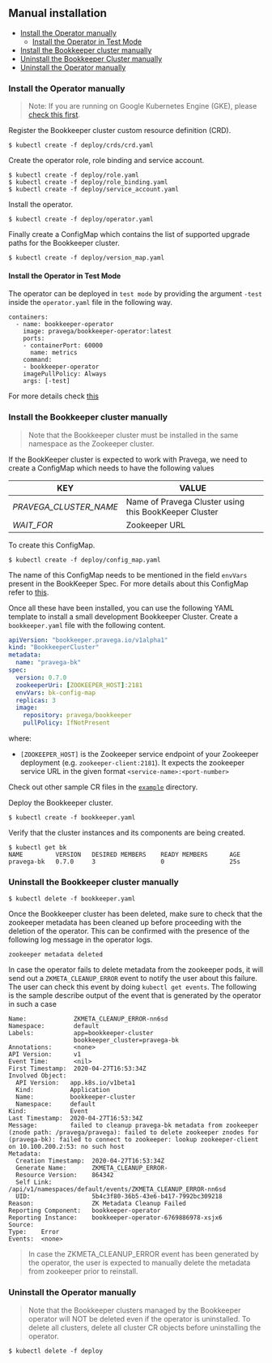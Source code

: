 ## Manual installation

* [Install the Operator manually](#install-the-operator-manually)
  * [Install the Operator in Test Mode](#install-the-operator-in-test-mode)
* [Install the Bookkeeper cluster manually](#install-the-bookkeeper-cluster-manually)
* [Uninstall the Bookkeeper Cluster manually](#uninstall-the-bookkeeper-cluster-manually)
* [Uninstall the Operator manually](#uninstall-the-operator-manually)

### Install the Operator manually

> Note: If you are running on Google Kubernetes Engine (GKE), please [check this first](#installation-on-google-kubernetes-engine).

Register the Bookkeeper cluster custom resource definition (CRD).

```
$ kubectl create -f deploy/crds/crd.yaml
```

Create the operator role, role binding and service account.

```
$ kubectl create -f deploy/role.yaml
$ kubectl create -f deploy/role_binding.yaml
$ kubectl create -f deploy/service_account.yaml
```

Install the operator.

```
$ kubectl create -f deploy/operator.yaml
```

Finally create a ConfigMap which contains the list of supported upgrade paths for the Bookkeeper cluster.

```
$ kubectl create -f deploy/version_map.yaml
```

#### Install the Operator in Test Mode
The operator can be deployed in `test mode` by providing the argument `-test` inside the `operator.yaml` file in the following way.

```
containers:
  - name: bookkeeper-operator
    image: pravega/bookkeeper-operator:latest
    ports:
    - containerPort: 60000
      name: metrics
    command:
    - bookkeeper-operator
    imagePullPolicy: Always
    args: [-test]
```
For more details check [this](../README.md#install-the-operator-in-test-mode)

### Install the Bookkeeper cluster manually
> Note that the Bookkeeper cluster must be installed in the same namespace as the Zookeeper cluster.

If the BookKeeper cluster is expected to work with Pravega, we need to create a ConfigMap which needs to have the following values

| KEY | VALUE |
|---|---|
| *PRAVEGA_CLUSTER_NAME* | Name of Pravega Cluster using this BookKeeper Cluster |
| *WAIT_FOR* | Zookeeper URL |

To create this ConfigMap.

```
$ kubectl create -f deploy/config_map.yaml
```

The name of this ConfigMap needs to be mentioned in the field `envVars` present in the BookKeeper Spec. For more details about this ConfigMap refer to [this](bookkeeper-options.md#bookkeeper-custom-configuration).

Once all these have been installed, you can use the following YAML template to install a small development Bookkeeper Cluster. Create a `bookkeeper.yaml` file with the following content.

```yaml
apiVersion: "bookkeeper.pravega.io/v1alpha1"
kind: "BookkeeperCluster"
metadata:
  name: "pravega-bk"
spec:
  version: 0.7.0
  zookeeperUri: [ZOOKEEPER_HOST]:2181
  envVars: bk-config-map
  replicas: 3
  image:
    repository: pravega/bookkeeper
    pullPolicy: IfNotPresent
```

where:

- `[ZOOKEEPER_HOST]` is the Zookeeper service endpoint of your Zookeeper deployment (e.g. `zookeeper-client:2181`). It expects the zookeeper service URL in the given format `<service-name>:<port-number>`

Check out other sample CR files in the [`example`](../example) directory.

Deploy the Bookkeeper cluster.

```
$ kubectl create -f bookkeeper.yaml
```

Verify that the cluster instances and its components are being created.

```
$ kubectl get bk
NAME         VERSION   DESIRED MEMBERS    READY MEMBERS      AGE
pravega-bk   0.7.0     3                  0                  25s
```

### Uninstall the Bookkeeper cluster manually

```
$ kubectl delete -f bookkeeper.yaml
```

Once the Bookkeeper cluster has been deleted, make sure to check that the zookeeper metadata has been cleaned up before proceeding with the deletion of the operator. This can be confirmed with the presence of the following log message in the operator logs.
```
zookeeper metadata deleted
```

In case the operator fails to delete metadata from the zookeeper pods, it will send out a `ZKMETA_CLEANUP_ERROR` event to notify the user about this failure. The user can check this event by doing `kubectl get events`. The following is the sample describe output of the event that is generated by the operator in such a case

```
Name:             ZKMETA_CLEANUP_ERROR-nn6sd
Namespace:        default
Labels:           app=bookkeeper-cluster
                  bookkeeper_cluster=pravega-bk
Annotations:      <none>
API Version:      v1
Event Time:       <nil>
First Timestamp:  2020-04-27T16:53:34Z
Involved Object:
  API Version:   app.k8s.io/v1beta1
  Kind:          Application
  Name:          bookkeeper-cluster
  Namespace:     default
Kind:            Event
Last Timestamp:  2020-04-27T16:53:34Z
Message:         failed to cleanup pravega-bk metadata from zookeeper (znode path: /pravega/pravega): failed to delete zookeeper znodes for (pravega-bk): failed to connect to zookeeper: lookup zookeeper-client on 10.100.200.2:53: no such host
Metadata:
  Creation Timestamp:  2020-04-27T16:53:34Z
  Generate Name:       ZKMETA_CLEANUP_ERROR-
  Resource Version:    864342
  Self Link:           /api/v1/namespaces/default/events/ZKMETA_CLEANUP_ERROR-nn6sd
  UID:                 5b4c3f80-36b5-43e6-b417-7992bc309218
Reason:                ZK Metadata Cleanup Failed
Reporting Component:   bookkeeper-operator
Reporting Instance:    bookkeeper-operator-6769886978-xsjx6
Source:
Type:    Error
Events:  <none>
```

>In case the ZKMETA_CLEANUP_ERROR event has been generated by the operator, the user is expected to manually delete the metadata from zookeeper prior to reinstall.

### Uninstall the Operator manually

> Note that the Bookkeeper clusters managed by the Bookkeeper operator will NOT be deleted even if the operator is uninstalled. To delete all clusters, delete all cluster CR objects before uninstalling the operator.

```
$ kubectl delete -f deploy
```
